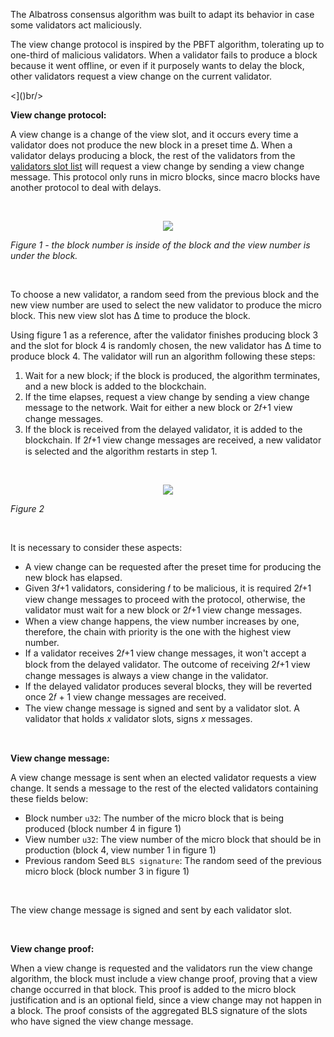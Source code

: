 The Albatross consensus algorithm was built to adapt its behavior in case some validators act maliciously.

The view change protocol is inspired by the PBFT algorithm, tolerating up to one-third of malicious validators. When a validator fails to produce a block because it went offline, or even if it purposely wants to delay the block, other validators request a view change on the current validator.

<]()br/>

**View change protocol:**

A view change is a change of the view slot, and it occurs every time a validator does not produce the new block in a preset time Δ. When a validator delays producing a block, the rest of the validators from the [validators slot list](https://github.com/nimiq/albatross-doc/blob/main/Slots.md) will request a view change by sending a view change message. This protocol only runs in micro blocks, since macro blocks have another protocol to deal with delays.

<br/>

<p align="center">
  <img src="https://i.postimg.cc/Qt24SFJW/view-change-drawio.png"/>
</p>

*Figure 1 - the block number is inside of the block and the view number is under the block.*

<br/>

To choose a new validator, a random seed from the previous block and the new view number are used to select the new validator to produce the micro block. This new view slot has Δ time to produce the block.

Using figure 1 as a reference, after the validator finishes producing block 3 and the slot for block 4 is randomly chosen, the new validator has Δ time to produce block 4. The validator will run an algorithm following these steps:

1. Wait for a new block; if the block is produced, the algorithm terminates, and a new block is added to the blockchain.
2. If the time elapses, request a view change by sending a view change message to the network. Wait for either a new block or 2𝑓+1 view change messages.
3. If the block is received from the delayed validator, it is added to the blockchain. If 2𝑓+1 view change messages are received, a new validator is selected and the algorithm restarts in step 1.

<br/>

<p align="center">
  <img src="https://i.postimg.cc/Ss21W6Ch/flowchart-on-view-change-drawio.png"/>
</p>

*Figure 2*

<br/>

It is necessary to consider these aspects:

- A view change can be requested after the preset time for producing the new block has elapsed.
- Given 3𝑓+1 validators, considering 𝑓 to be malicious, it is required 2𝑓+1 view change messages to proceed with the protocol, otherwise, the validator must wait for a new block or 2𝑓+1 view change messages.
- When a view change happens, the view number increases by one, therefore, the chain with priority is the one with the highest view number.
- If a validator receives 2𝑓+1 view change messages, it won't accept a block from the delayed validator. The outcome of receiving 2𝑓+1 view change messages is always a view change in the validator.
- If the delayed validator produces several blocks, they will be reverted once 2𝑓 + 1 view change messages are received.
- The view change message is signed and sent by a validator slot. A validator that holds 𝑥 validator slots, signs 𝑥 messages.

<br/>

**View change message:**

A view change message is sent when an elected validator requests a view change. It sends a message to the rest of the elected validators containing these fields below:

- Block number `u32`: The number of the micro block that is being produced (block number 4 in figure 1)
- View number `u32`: The view number of the micro block that should be in production (block 4, view number 1 in figure 1)
- Previous random Seed `BLS signature`: The random seed of the previous micro block (block number 3 in figure 1)

<br/>

The view change message is signed and sent by each validator slot.

<br/>

**View change proof:**

When a view change is requested and the validators run the view change algorithm, the block must include a view change proof, proving that a view change occurred in that block. This proof is added to the micro block justification and is an optional field, since a view change may not happen in a block. The proof consists of the aggregated BLS signature of the slots who have signed the view change message.
